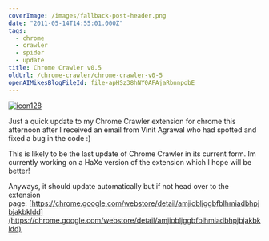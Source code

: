 ```yaml
---
coverImage: /images/fallback-post-header.png
date: "2011-05-14T14:55:01.000Z"
tags:
  - chrome
  - crawler
  - spider
  - update
title: Chrome Crawler v0.5
oldUrl: /chrome-crawler/chrome-crawler-v0-5
openAIMikesBlogFileId: file-apHSz38hNY0AFAjaRbnnpobE
---
```


[![](https://www.mikecann.blog/wp-content/uploads/2011/05/icon128.png "icon128")](https://www.mikecann.blog/wp-content/uploads/2011/05/icon128.png)

Just a quick update to my Chrome Crawler extension for chrome this afternoon after I received an email from Vinit Agrawal who had spotted and fixed a bug in the code :)

<!-- more -->

This is likely to be the last update of Chrome Crawler in its current form. Im currently working on a HaXe version of the extension which I hope will be better!

Anyways, it should update automatically but if not head over to the extension page: [https://chrome.google.com/webstore/detail/amjiobljggbfblhmiadbhpjbjakbkldd](https://chrome.google.com/webstore/detail/amjiobljggbfblhmiadbhpjbjakbkldd)
